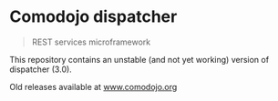 Comodojo dispatcher
===================

> REST services microframework

This repository contains an unstable (and not yet working) version of dispatcher (3.0).

Old releases available at www.comodojo.org